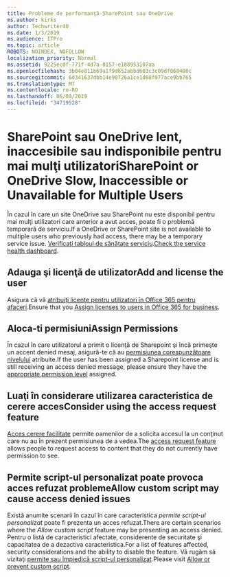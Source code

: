 ```yaml
---
title: Probleme de performanţă-SharePoint sau OneDrive
ms.author: kirks
author: Techwriter40
ms.date: 1/3/2019
ms.audience: ITPro
ms.topic: article
ROBOTS: NOINDEX, NOFOLLOW
localization_priority: Normal
ms.assetid: 9225ec0f-771f-4d7a-8157-e188953107aa
ms.openlocfilehash: 3b04e811b69a1f9d652abbd603c3c09df068480c
ms.sourcegitcommit: 6d341637dbb14e90726a1ce1d68f077ace9bb765
ms.translationtype: MT
ms.contentlocale: ro-RO
ms.lasthandoff: 06/04/2019
ms.locfileid: "34719528"
---
```

# <a name="sharepoint-or-onedrive-slow-inaccessible-or-unavailable-for-multiple-users"></a><span data-ttu-id="c1284-102">SharePoint sau OneDrive lent, inaccesibile sau indisponibile pentru mai mulţi utilizatori</span><span class="sxs-lookup"><span data-stu-id="c1284-102">SharePoint or OneDrive Slow, Inaccessible or Unavailable for Multiple Users</span></span>

<span data-ttu-id="c1284-103">În cazul în care un site OneDrive sau SharePoint nu este disponibil pentru mai mulţi utilizatori care anterior a avut acces, poate fi o problemă temporară de serviciu.</span><span class="sxs-lookup"><span data-stu-id="c1284-103">If a OneDrive or SharePoint site is not available to multiple users who previously had access, there may be a temporary service issue.</span></span> <span data-ttu-id="c1284-104">[Verificaţi tabloul de sănătate serviciu](https://portal.office.com/adminportal/home#/servicehealth).</span><span class="sxs-lookup"><span data-stu-id="c1284-104">[Check the service health dashboard](https://portal.office.com/adminportal/home#/servicehealth).</span></span>

## <a name="add-and-license-the-user"></a><span data-ttu-id="c1284-105">Adauga şi licenţă de utilizator</span><span class="sxs-lookup"><span data-stu-id="c1284-105">Add and license the user</span></span>

<span data-ttu-id="c1284-106">Asigura că vă [atribuiţi licenţe pentru utilizatori în Office 365 pentru afaceri](https://docs.microsoft.com/en-us/office365/admin/subscriptions-and-billing/assign-licenses-to-users?view=o365-worldwide&amp;tabs=One).</span><span class="sxs-lookup"><span data-stu-id="c1284-106">Ensure that you [Assign licenses to users in Office 365 for business](https://docs.microsoft.com/en-us/office365/admin/subscriptions-and-billing/assign-licenses-to-users?view=o365-worldwide&amp;tabs=One).</span></span>


## <a name="assign-permissions"></a><span data-ttu-id="c1284-107">Aloca-ti permisiuni</span><span class="sxs-lookup"><span data-stu-id="c1284-107">Assign Permissions</span></span>

<span data-ttu-id="c1284-108">În cazul în care utilizatorul a primit o licenţă de Sharepoint şi încă primeşte un accent denied mesaj, asigură-te că au [permisiunea corespunzătoare nivelului](https://docs.microsoft.com/en-us/sharepoint/understanding-permission-levels) atribuite.</span><span class="sxs-lookup"><span data-stu-id="c1284-108">If the user has been assigned a Sharepoint license and is still receiving an access denied message, please ensure they have the [appropriate permission level](https://docs.microsoft.com/en-us/sharepoint/understanding-permission-levels) assigned.</span></span>

## <a name="consider-using-the-access-request-feature"></a><span data-ttu-id="c1284-109">Luaţi în considerare utilizarea caracteristica de cerere acces</span><span class="sxs-lookup"><span data-stu-id="c1284-109">Consider using the access request feature</span></span>

<span data-ttu-id="c1284-110">[Acces cerere facilitate](https://support.office.com/en-us/article/Set-up-and-manage-access-requests-94B26E0B-2822-49D4-929A-8455698654B3) permite oamenilor de a solicita accesul la un conţinut care nu au în prezent permisiunea de a vedea.</span><span class="sxs-lookup"><span data-stu-id="c1284-110">The [access request feature](https://support.office.com/en-us/article/Set-up-and-manage-access-requests-94B26E0B-2822-49D4-929A-8455698654B3) allows people to request access to content that they do not currently have permission to see.</span></span>

## <a name="allow-custom-script-may-cause-access-denied-issues"></a><span data-ttu-id="c1284-111">Permite script-ul personalizat poate provoca acces refuzat probleme</span><span class="sxs-lookup"><span data-stu-id="c1284-111">Allow custom script may cause access denied issues</span></span>

<span data-ttu-id="c1284-112">Există anumite scenarii în cazul în care caracteristica *permite script-ul personalizat* poate fi prezenta un acces refuzat.</span><span class="sxs-lookup"><span data-stu-id="c1284-112">There are certain scenarios where the *Allow custom script* feature may be presenting an access denied.</span></span> <span data-ttu-id="c1284-113">Pentru o listă de caracteristici afectate, considerente de securitate şi capacitatea de a dezactiva caracteristica.</span><span class="sxs-lookup"><span data-stu-id="c1284-113">For a list of features affected, security considerations and the ability to disable the feature.</span></span> <span data-ttu-id="c1284-114">Vă rugăm să vizitaţi [permite sau împiedică script-ul personalizat](https://docs.microsoft.com/en-us/sharepoint/allow-or-prevent-custom-script).</span><span class="sxs-lookup"><span data-stu-id="c1284-114">Please visit [Allow or prevent custom script](https://docs.microsoft.com/en-us/sharepoint/allow-or-prevent-custom-script).</span></span>

